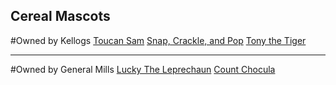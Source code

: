 ## Cereal Mascots

#Owned by Kellogs
[Toucan Sam](https://en.wikipedia.org/wiki/Toucan_Sam)
[Snap, Crackle, and Pop](https://en.wikipedia.org/wiki/Snap,_Crackle_and_Pop)
[Tony the Tiger](https://en.wikipedia.org/wiki/Tony_the_Tiger)

---

#Owned by General Mills
[Lucky The Leprechaun](https://en.wikipedia.org/wiki/Lucky_Charms)
[Count Chocula](https://en.wikipedia.org/wiki/Monster_cereals)

